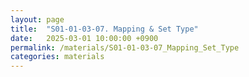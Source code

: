 ```yaml
---
layout: page
title:  "S01-01-03-07. Mapping & Set Type"
date:   2025-03-01 10:00:00 +0900
permalink: /materials/S01-01-03-07_Mapping_Set_Type
categories: materials
---
```


